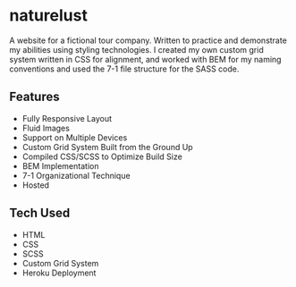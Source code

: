 # naturelust

A website for a fictional tour company. Written to practice and demonstrate my abilities using styling technologies. I created my own custom grid system written in CSS for alignment, and worked with BEM for my naming conventions and used the 7-1 file structure for the SASS code.

## Features
- Fully Responsive Layout
- Fluid Images
- Support on Multiple Devices
- Custom Grid System Built from the Ground Up
- Compiled CSS/SCSS to Optimize Build Size
- BEM Implementation
- 7-1 Organizational Technique
- Hosted

## Tech Used

- HTML
- CSS
- SCSS
- Custom Grid System
- Heroku Deployment
